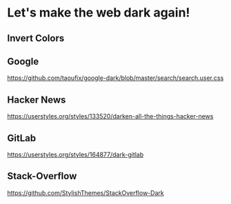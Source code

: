 # Let's make the web dark again!

## Invert Colors


## Google
https://github.com/taoufix/google-dark/blob/master/search/search.user.css

## Hacker News
https://userstyles.org/styles/133520/darken-all-the-things-hacker-news

## GitLab
https://userstyles.org/styles/164877/dark-gitlab

## Stack-Overflow
https://github.com/StylishThemes/StackOverflow-Dark
